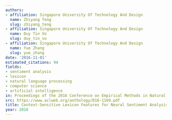```yaml
---
authors:
- affiliation: Singapore University Of Technology And Design
  name: Zhiyang Teng
  slug: zhiyang_teng
- affiliation: Singapore University Of Technology And Design
  name: Duy Tin Vo
  slug: duy_tin_vo
- affiliation: Singapore University Of Technology And Design
  name: Yue Zhang
  slug: yue_zhang
date: '2016-11-01'
estimated_citations: 94
fields:
- sentiment analysis
- lexicon
- natural language processing
- computer science
- artificial intelligence
in: Proceedings of the 2016 Conference on Empirical Methods in Natural Language Processing
src: https://www.aclweb.org/anthology/D16-1169.pdf
title: Context-Sensitive Lexicon Features for Neural Sentiment Analysis
year: 2016
---
```

